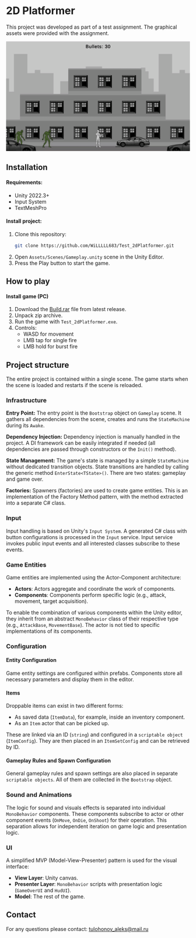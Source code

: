 # 2D Platformer

This project was developed as part of a test assignment. The graphical assets were provided with the assignment.

<img alt="preview" src="./preview2.gif" height="300px" />



## Installation

#### Requirements:

- Unity 2022.3+
- Input System
- TextMeshPro

#### Install project:

1. Clone this repository:
   ```bash
   git clone https://github.com/WiLLLLL683/Test_2dPlatformer.git
   ```
2. Open `Assets/Scenes/Gameplay.unity` scene in the Unity Editor.
3. Press the Play button to start the game.



## How to play

#### Install game (PC)

1. Download the [Build.rar](https://github.com/WiLLLLL683/Test_2dPlatformer/releases/latest/download/Build.rar) 
file from latest release.
2. Unpack zip archive.
3. Run the game with `Test_2dPlatformer.exe`.
4. Controls: 
	- WASD for movement
	- LMB tap for single fire
	- LMB hold for burst fire



## Project structure

The entire project is contained within a single scene. The game starts when the scene is loaded and restarts if the scene is reloaded.



### Infrastructure

**Entry Point:**
The entry point is the `Bootstrap` object on `Gameplay` scene. It gathers all dependencies from the scene, creates and runs the `StateMachine` during its `Awake`.

**Dependency Injection:**
Dependency injection is manually handled in the project. A DI framework can be easily integrated if needed (all dependencies are passed through constructors or the `Init()` method).

**State Management:**
The game's state is managed by a simple `StateMachine` without dedicated transition objects. State transitions are handled by calling the generic method `EnterState<TState>()`. There are two states: gameplay and game over.

**Factories:**
Spawners (factories) are used to create game entities. This is an implementation of the Factory Method pattern, with the method extracted into a separate C# class.



### Input

Input handling is based on Unity's `Input System`. A generated C# class with button configurations is processed in the `Input` service. Input service invokes public input events and all interested classes subscribe to these events.



### Game Entities

Game entities are implemented using the Actor-Component architecture:
- **Actors**: Actors aggregate and coordinate the work of components.
- **Components**: Components perform specific logic (e.g., attack, movement, target acquisition).

To enable the combination of various components within the Unity editor, they inherit from an abstract `MonoBehavior` class of their respective type (e.g., `AttackBase`, `MovementBase`). The actor is not tied to specific implementations of its components.



### Configuration

#### Entity Configuration

Game entity settings are configured within prefabs. Components store all necessary parameters and display them in the editor.

#### Items

Droppable items can exist in two different forms:
- As saved data (`ItemData`), for example, inside an inventory component.
- As an `Item` actor that can be picked up.

These are linked via an ID (`string`) and configured in a `scriptable object` (`ItemConfig`). They are then placed in an `ItemSetConfig` and can be retrieved by ID.

#### Gameplay Rules and Spawn Configuration

General gameplay rules and spawn settings are also placed in separate `scriptable objects`. All of them are collected in the `Bootstrap` object.



### Sound and Animations

The logic for sound and visuals effects is separated into individual `MonoBehavior` components. These components subscribe to actor or other component events (`OnMove`, `OnDie`, `OnShoot`) for their operation. This separation allows for independent iteration on game logic and presentation logic.



### UI

A simplified MVP (Model-View-Presenter) pattern is used for the visual interface:
- **View Layer**: Unity canvas.
- **Presenter Layer**: `MonoBehavior` scripts with presentation logic (`GameOverUI` and `HudUI`).
- **Model**: The rest of the game.



## Contact
For any questions please contact: tulohonov_aleks@mail.ru